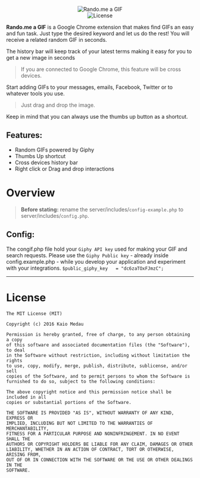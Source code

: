 <p align="center">
   <img src="https://raw.githubusercontent.com/kaiomedau/rando-me/master/layout/Chrome-Store/store_rando_tile_440.png" alt="Rando.me a GIF" /><br/>
   <img alt="License" src="https://img.shields.io/badge/license-MIT-blue.svg" />
</p>

**Rando.me a GIF** is a Google Chrome extension that makes find GIFs an easy and fun task. Just type the desired keyword and let us do the rest! You will receive a related random GIF in seconds.

The history bar will keep track of your latest terms making it easy for you to get a new image in seconds
> If you are connected to Google Chrome, this feature will be cross devices.

Start adding GIFs to your messages, emails, Facebook, Twitter or to whatever tools you use.
> Just drag and drop the image.

Keep in mind that you can always use the thumbs up button as a shortcut.

## Features:
- Random GIFs powered by Giphy
- Thumbs Up shortcut
- Cross devices history bar
- Right click or Drag and drop interactions

# Overview
> **Before stating:** rename the  server/includes/`config-example.php` to server/includes/`config.php`.

## Config:
The congif.php file hold your `Giphy API key` used for making your GIF and search requests.
Please use the `Giphy Public key` - already inside config.example.php - while you develop your application and experiment with your integrations.
```$public_giphy_key   = "dc6zaTOxFJmzC";```


----

# License

```
The MIT License (MIT)

Copyright (c) 2016 Kaio Medau

Permission is hereby granted, free of charge, to any person obtaining a copy
of this software and associated documentation files (the "Software"), to deal
in the Software without restriction, including without limitation the rights
to use, copy, modify, merge, publish, distribute, sublicense, and/or sell
copies of the Software, and to permit persons to whom the Software is
furnished to do so, subject to the following conditions:

The above copyright notice and this permission notice shall be included in all
copies or substantial portions of the Software.

THE SOFTWARE IS PROVIDED "AS IS", WITHOUT WARRANTY OF ANY KIND, EXPRESS OR
IMPLIED, INCLUDING BUT NOT LIMITED TO THE WARRANTIES OF MERCHANTABILITY,
FITNESS FOR A PARTICULAR PURPOSE AND NONINFRINGEMENT. IN NO EVENT SHALL THE
AUTHORS OR COPYRIGHT HOLDERS BE LIABLE FOR ANY CLAIM, DAMAGES OR OTHER
LIABILITY, WHETHER IN AN ACTION OF CONTRACT, TORT OR OTHERWISE, ARISING FROM,
OUT OF OR IN CONNECTION WITH THE SOFTWARE OR THE USE OR OTHER DEALINGS IN THE
SOFTWARE.
```
